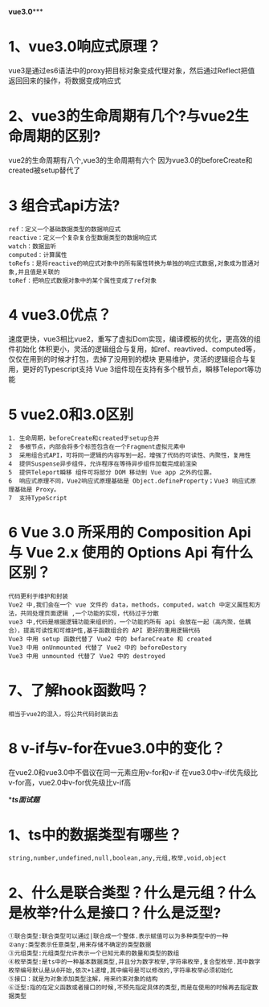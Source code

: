 ************************************vue3.0***************************************

# 1、vue3.0响应式原理？
vue3是通过es6语法中的proxy把目标对象变成代理对象，然后通过Reflect把值返回回来的操作，将数据变成响应式

# 2、vue3的生命周期有几个?与vue2生命周期的区别?
vue2的生命周期有八个,vue3的生命周期有六个
因为vue3.0的beforeCreate和created被setup替代了

# 3 组合式api方法?
	ref：定义一个基础数据类型的数据响应式
	reactive：定义一个复杂复合型数据类型的数据响应式
	watch：数据监听
	computed：计算属性
	toRefs：是将reactive的响应式对象中的所有属性转换为单独的响应式数据,对象成为普通对象,并且值是关联的
	toRef：把响应式数据对象中的某个属性变成了ref对象

# 4 vue3.0优点？
速度更快，vue3相比vue2，重写了虚拟Dom实现，编译模板的优化，更高效的组件初始化
体积更小，灵活的逻辑组合与复用，如ref、reavtived、computed等，仅仅在用到的时候才打包，去掉了没用到的模块
更易维护，灵活的逻辑组合与复用，更好的Typescript支持
Vue 3组件现在支持有多个根节点，瞬移Teleport等功能

# 5 vue2.0和3.0区别
	1. 生命周期，beforeCreate和created于setup合并
	2  多根节点，内部会将多个标签包含在一个Fragment虚拟元素中
	3  采用组合式API，可将同一逻辑的内容写到一起，增强了代码的可读性、内聚性，复用性
	4  提供Suspense异步组件，允许程序在等待异步组件加载完成前渲染
	5  提供Teleport瞬移 组件可将部分 DOM 移动到 Vue app 之外的位置。
	6  响应式原理不同，Vue2响应式原理基础是 Object.defineProperty；Vue3 响应式原理基础是 Proxy。
	7  支持TypeScript
# 6 Vue 3.0 所采用的 Composition Api 与 Vue 2.x 使用的 Options Api 有什么区别？
	代码更利于维护和封装
	Vue2 中,我们会在一个 vue 文件的 data，methods，computed，watch 中定义属性和方法，共同处理页面逻辑 ,一个功能的实现，代码过于分散
	vue3 中,代码是根据逻辑功能来组织的，一个功能的所有 api 会放在一起（高内聚，低耦合），提高可读性和可维护性,基于函数组合的 API 更好的重用逻辑代码
	Vue3 中用 setup 函数代替了 Vue2 中的 befareCreate 和 created
	Vue3 中用 onUnmounted 代替了 Vue2 中的 beforeDestory
	Vue3 中用 unmounted 代替了 Vue2 中的 destroyed
# 7、了解hook函数吗？
	相当于vue2的混入，将公共代码封装出去

# 8 v-if与v-for在vue3.0中的变化？
在vue2.0和vue3.0中不倡议在同一元素应用v-for和v-if
在vue3.0中v-if优先级比v-for高，vue2.0中v-for优先级比v-if高

**************************************ts面试题*************************************

# 1、ts中的数据类型有哪些？
    string,number,undefined,null,boolean,any,元组,枚举,void,object

# 2、什么是联合类型？什么是元组？什么是枚举?什么是接口？什么是泛型?
    ①联合类型:联合类型可以通过|联合成一个整体.表示赋值可以为多种类型中的一种
    ②any:类型表示任意类型,用来存储不确定的类型数据
    ③元组类型:元组类型允许表示一个已知元素的数量和类型的数组
    ④枚举类型:是ts中的一种基本数据类型,并且分为数字枚举,字符串枚举,复合型枚举.其中数字枚举编号默认是从0开始,依次+1递增,其中编号是可以修改的,字符串枚举必须初始化
    ⑤接口：就是为对象添加类型注解，用来约束对象的结构
    ⑥泛型:指的在定义函数或者接口的时候,不预先指定具体的类型,而是在使用的时候再去指定数据类型
